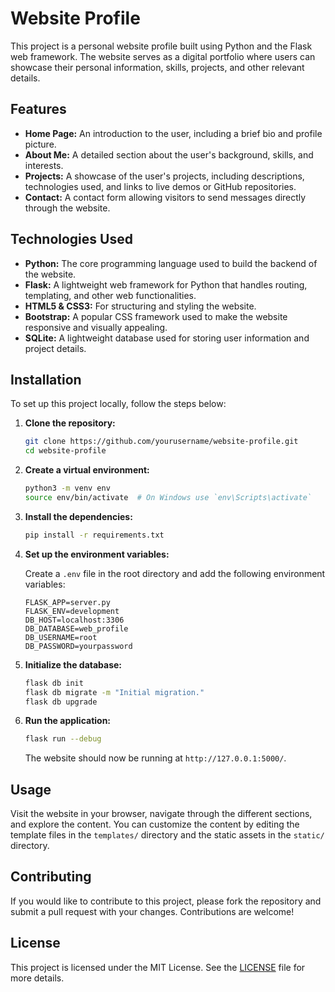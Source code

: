 # Website Profile

This project is a personal website profile built using Python and the Flask web framework. The website serves as a digital portfolio where users can showcase their personal information, skills, projects, and other relevant details.

## Features

- **Home Page:** An introduction to the user, including a brief bio and profile picture.
- **About Me:** A detailed section about the user's background, skills, and interests.
- **Projects:** A showcase of the user's projects, including descriptions, technologies used, and links to live demos or GitHub repositories.
- **Contact:** A contact form allowing visitors to send messages directly through the website.

## Technologies Used

- **Python:** The core programming language used to build the backend of the website.
- **Flask:** A lightweight web framework for Python that handles routing, templating, and other web functionalities.
- **HTML5 & CSS3:** For structuring and styling the website.
- **Bootstrap:** A popular CSS framework used to make the website responsive and visually appealing.
- **SQLite:** A lightweight database used for storing user information and project details.

## Installation

To set up this project locally, follow the steps below:

1. **Clone the repository:**

    ```bash
    git clone https://github.com/yourusername/website-profile.git
    cd website-profile
    ```

2. **Create a virtual environment:**

    ```bash
    python3 -m venv env
    source env/bin/activate  # On Windows use `env\Scripts\activate`
    ```

3. **Install the dependencies:**

    ```bash
    pip install -r requirements.txt
    ```

4. **Set up the environment variables:**

    Create a `.env` file in the root directory and add the following environment variables:

    ```env
    FLASK_APP=server.py
    FLASK_ENV=development
    DB_HOST=localhost:3306
    DB_DATABASE=web_profile
    DB_USERNAME=root
    DB_PASSWORD=yourpassword
    ```

5. **Initialize the database:**

    ```bash
    flask db init
    flask db migrate -m "Initial migration."
    flask db upgrade
    ```

6. **Run the application:**

    ```bash
    flask run --debug
    ```

    The website should now be running at `http://127.0.0.1:5000/`.

## Usage

Visit the website in your browser, navigate through the different sections, and explore the content. You can customize the content by editing the template files in the `templates/` directory and the static assets in the `static/` directory.

## Contributing

If you would like to contribute to this project, please fork the repository and submit a pull request with your changes. Contributions are welcome!

## License

This project is licensed under the MIT License. See the [LICENSE](LICENSE) file for more details.
